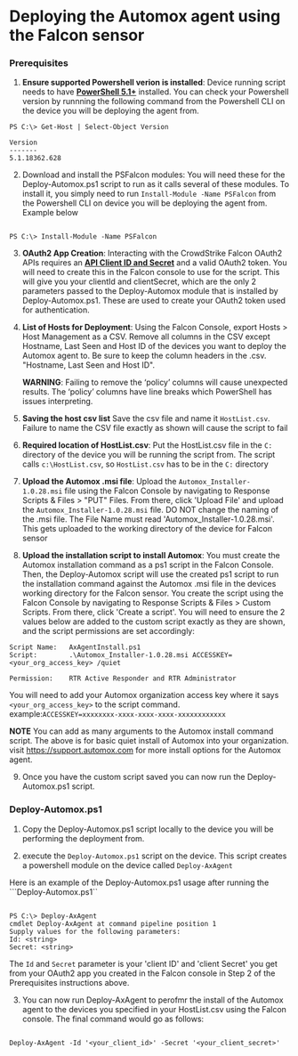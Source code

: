 # Deploying the Automox agent using the Falcon sensor

### Prerequisites
1.  **Ensure supported Powershell verion is installed**: Device running script needs to have **[PowerShell 5.1+](https://github.com/PowerShell/PowerShell#get-powershell)** installed. You can check your Powershell version by runnning the following command from the Powershell CLI on the device you will be deploying the agent from.

```
PS C:\> Get-Host | Select-Object Version

Version      
-------      
5.1.18362.628
```

2. Download and install the PSFalcon modules: You will need these for the Deploy-Automox.ps1 script to run as it calls several of these modules. To install it, you simply need to run ```Install-Module -Name PSFalcon``` from the Powershell CLI on device you will be deploying the agent from. Example below

```

PS C:\> Install-Module -Name PSFalcon

```




3. **OAuth2 App Creation**: Interacting with the CrowdStrike Falcon OAuth2 APIs requires an **[API Client ID and Secret](https://falcon.crowdstrike.com/support/api-clients-and-keys)** and a valid OAuth2 token. You will need to create this in the Falcon console to use for the script. This will give you your clientId and clientSecret, which are the only 2 parameters passed to the Deploy-Automox module that is installed by Deploy-Automox.ps1. These are used to create your OAuth2 token used for authentication. 
    

4. **List of Hosts for Deployment**: Using the Falcon Console, export Hosts > Host Management as a CSV. Remove all columns in the CSV except Hostname, Last Seen and Host ID of the devices you want to deploy the Automox agent to. Be sure to keep the column headers in the .csv. "Hostname, Last Seen and Host ID".  
   
      **WARNING**: Failing to remove the ‘policy’ columns will cause unexpected results. The ‘policy’ columns have line breaks which PowerShell has issues interpreting.


5. **Saving the host csv list** Save the csv file and name it ```HostList.csv```. Failure to name the CSV file exactly as shown will cause the script to fail


6. **Required location of HostList.csv**: Put the HostList.csv file in the ```C:``` directory of the device you will be running the script from. The script calls ```c:\HostList.csv```, so ```HostList.csv``` has to be in the ```C:``` directory 

7. **Upload the Automox .msi file**: Upload the ```Automox_Installer-1.0.28.msi``` file using the Falcon Console by navigating to Response Scripts & Files > "PUT" Files. From there, click 'Upload File' and upload the  ```Automox_Installer-1.0.28.msi``` file. DO NOT change the naming of the .msi file. The File Name must read 'Automox_Installer-1.0.28.msi'. This gets uploaded to the working directory of the device for Falcon sensor

8.  **Upload the installation script to install Automox**: You must create the Automox installation command as a ps1 script in the Falcon Console. Then, the Deploy-Automox script will use the created ps1 script to run the installation command against the Automox .msi file in the devices working directory for the Falcon sensor. You create the script using the Falcon Console by navigating to Response Scripts & Files > Custom Scripts. From there, click 'Create a script'. You will need to ensure the 2 values below are added to the custom script exactly as they are shown, and the script permissions are set accordingly:
```
Script Name:   AxAgentInstall.ps1
Script:        .\Automox_Installer-1.0.28.msi ACCESSKEY=<your_org_access_key> /quiet

Permission:    RTR Active Responder and RTR Administrator
````
 You will need to add your Automox organization access key where it says ```<your_org_access_key>``` to the script command. 
 example:```ACCESSKEY=xxxxxxxx-xxxx-xxxx-xxxx-xxxxxxxxxxxx```

**NOTE** You can add as many arguments to the Automox install command script. The above is for basic quiet install of Automox into your organization. visit https://support.automox.com for more install options for the Automox agent.

9. Once you have the custom script saved you can now run the Deploy-Automox.ps1 script.


### Deploy-Automox.ps1 

1. Copy the Deploy-Automox.ps1 script locally to the device you will be performing the deployment from. 

2. execute the ```Deploy-Automox.ps1``` script on the device. This script creates a powershell module on the device called ```Deploy-AxAgent```

Here is an example of the Deploy-Automox.ps1 usage after running the ```Deploy-Automox.ps1``

```PS C:\> .\Deploy-Automox.ps1

PS C:\> Deploy-AxAgent
cmdlet Deploy-AxAgent at command pipeline position 1
Supply values for the following parameters:
Id: <string>
Secret: <string> 
```

The ```Id``` and ```Secret``` parameter is your 'client ID' and 'client Secret' you get from your OAuth2 app you created in the Falcon console in Step 2 of the Prerequisites instructions above.

3. You can now run Deploy-AxAgent to perofmr the install of the Automox agent to the devices you specified in your HostList.csv using the Falcon console. The final command would go as follows:

```

Deploy-AxAgent -Id '<your_client_id>' -Secret '<your_client_secret>'


```


